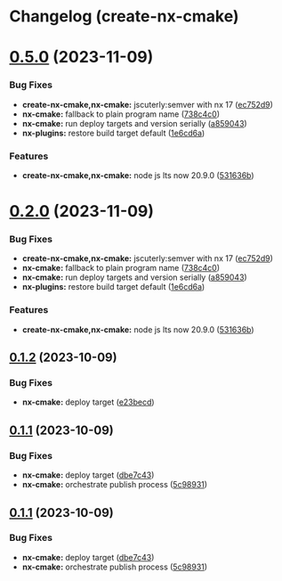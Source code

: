 # Changelog (create-nx-cmake)

# [0.5.0](https://github.com/clemenscodes/nx-plugins/compare/create-nx-cmake-0.1.2...create-nx-cmake-0.2.0) (2023-11-09)

### Bug Fixes

* **create-nx-cmake,nx-cmake:** jscuterly:semver with nx 17 ([ec752d9](https://github.com/clemenscodes/nx-plugins/commit/ec752d9cb410e5f3f4dc94f3da5cef54a1d0e101))
* **nx-cmake:** fallback to plain program name ([738c4c0](https://github.com/clemenscodes/nx-plugins/commit/738c4c020c0d8dd87a0c20d2b088d7d5a3a43711))
* **nx-cmake:** run deploy targets and version serially ([a859043](https://github.com/clemenscodes/nx-plugins/commit/a85904327b9deec37d5142905f219a1968d43ed2))
* **nx-plugins:** restore build target default ([1e6cd6a](https://github.com/clemenscodes/nx-plugins/commit/1e6cd6a0e4e2ef5d510d6f6c6b4fe5624f1e3f0d))


### Features

* **create-nx-cmake,nx-cmake:** node js lts now 20.9.0 ([531636b](https://github.com/clemenscodes/nx-plugins/commit/531636b055796ad96a3a8f47b777a3dd4c9a7e30))



# [0.2.0](https://github.com/clemenscodes/nx-plugins/compare/create-nx-cmake-0.1.2...create-nx-cmake-0.2.0) (2023-11-09)


### Bug Fixes

* **create-nx-cmake,nx-cmake:** jscuterly:semver with nx 17 ([ec752d9](https://github.com/clemenscodes/nx-plugins/commit/ec752d9cb410e5f3f4dc94f3da5cef54a1d0e101))
* **nx-cmake:** fallback to plain program name ([738c4c0](https://github.com/clemenscodes/nx-plugins/commit/738c4c020c0d8dd87a0c20d2b088d7d5a3a43711))
* **nx-cmake:** run deploy targets and version serially ([a859043](https://github.com/clemenscodes/nx-plugins/commit/a85904327b9deec37d5142905f219a1968d43ed2))
* **nx-plugins:** restore build target default ([1e6cd6a](https://github.com/clemenscodes/nx-plugins/commit/1e6cd6a0e4e2ef5d510d6f6c6b4fe5624f1e3f0d))


### Features

* **create-nx-cmake,nx-cmake:** node js lts now 20.9.0 ([531636b](https://github.com/clemenscodes/nx-plugins/commit/531636b055796ad96a3a8f47b777a3dd4c9a7e30))



## [0.1.2](https://github.com/clemenscodes/nx-plugins/compare/create-nx-cmake-0.1.1...create-nx-cmake-0.1.2) (2023-10-09)


### Bug Fixes

* **nx-cmake:** deploy target ([e23becd](https://github.com/clemenscodes/nx-plugins/commit/e23becd996c44087e9f6fdaf344eed09781f45b3))

## [0.1.1](https://github.com/clemenscodes/nx-plugins/compare/create-nx-cmake-0.1.0...create-nx-cmake-0.1.1) (2023-10-09)


### Bug Fixes

* **nx-cmake:** deploy target ([dbe7c43](https://github.com/clemenscodes/nx-plugins/commit/dbe7c437131d35916d1636885d6cfc24bce560f5))
* **nx-cmake:** orchestrate publish process ([5c98931](https://github.com/clemenscodes/nx-plugins/commit/5c9893134ce151352a5c33b5f97121c54f8e14a7))

## [0.1.1](https://github.com/clemenscodes/nx-plugins/compare/create-nx-cmake-0.1.0...create-nx-cmake-0.1.1) (2023-10-09)


### Bug Fixes

* **nx-cmake:** deploy target ([dbe7c43](https://github.com/clemenscodes/nx-plugins/commit/dbe7c437131d35916d1636885d6cfc24bce560f5))
* **nx-cmake:** orchestrate publish process ([5c98931](https://github.com/clemenscodes/nx-plugins/commit/5c9893134ce151352a5c33b5f97121c54f8e14a7))
